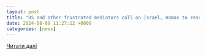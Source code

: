 ```yaml
---
layout: post
title: "US and other frustrated mediators call on Israel, Hamas to resume Gaza talks, saying, ’no excuses’ – WBOY.com"
date: 2024-08-09 11:27:12 +0000
categories: [news]
---
```


[Читати далі](https://www.wboy.com/news/politics/ap-us-and-other-frustrated-mediators-call-on-israel-hamas-to-resume-gaza-talks-saying-no-excuses/)
